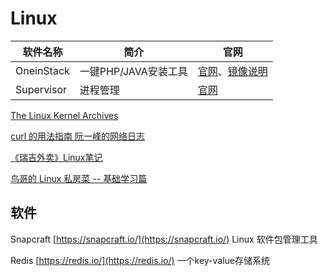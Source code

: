 # Linux

| 软件名称 | 简介 | 官网
| - | - | -
OneinStack | 一键PHP/JAVA安装工具 | [官网](https://oneinstack.com/)、[镜像说明](https://oneinstack.com/docs/lnmpstack-image-guide/)
Supervisor| 进程管理 | [官网](http://supervisord.org/index.html)


[The Linux Kernel Archives](https://www.kernel.org/)

[curl 的用法指南 阮一峰的网络日志](http://www.ruanyifeng.com/blog/2019/09/curl-reference.html)

[《瑞吉外卖》Linux笔记](../blog/reggie-doc/doc/linux/index.md)

[鸟哥的 Linux 私房菜 -- 基础学习篇](http://cn.linux.vbird.org/linux_basic/linux_basic.php)

## 软件

Snapcraft [https://snapcraft.io/](https://snapcraft.io/) Linux 软件包管理工具

Redis [https://redis.io/](https://redis.io/) 一个key-value存储系统
